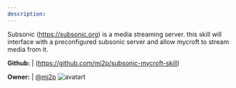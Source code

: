 ```yaml
---
description: 
---
```

Subsonic (https://subsonic.org) is a media streaming server. this skill will interface with a preconfigured subsonic server and allow mycroft to stream media from it.

**Github:** | (https://github.com/mj2p/subsonic-mycroft-skill)

**Owner:** | [@mj2p](https://github.com/mj2p) ![avatart](https://avatars1.githubusercontent.com/u/41858365?v=4)

